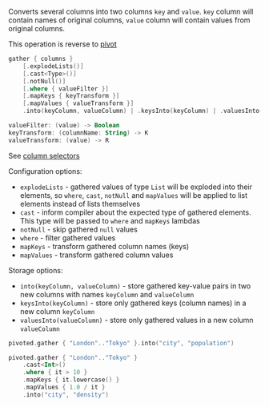 [//]: # (title: gather)

<!---IMPORT org.jetbrains.kotlinx.dataframe.samples.api.Modify-->

Converts several columns into two columns `key` and `value`. `key` column will contain names of original columns, `value` column will contain values from original columns.

This operation is reverse to [pivot](pivot.md)

```kotlin
gather { columns }
    [.explodeLists()]
    [.cast<Type>()]
    [.notNull()]
    [.where { valueFilter }]
    [.mapKeys { keyTransform }]
    [.mapValues { valueTransform }]
    .into(keyColumn, valueColumn) | .keysInto(keyColumn) | .valuesInto(valueColumn)

valueFilter: (value) -> Boolean
keyTransform: (columnName: String) -> K
valueTransform: (value) -> R 
```

See [column selectors](ColumnSelectors.md)

Configuration options:
* `explodeLists` - gathered values of type `List` will be exploded into their elements, so `where`, `cast`, `notNull` and `mapValues` will be applied to list elements instead of lists themselves
* `cast` - inform compiler about the expected type of gathered elements. This type will be passed to `where` and `mapKeys` lambdas
* `notNull` - skip gathered `null` values
* `where` - filter gathered values
* `mapKeys` - transform gathered column names (keys)
* `mapValues` - transform gathered column values 

Storage options:
* `into(keyColumn, valueColumn)` - store gathered key-value pairs in two new columns with names `keyColumn` and `valueColumn`
* `keysInto(keyColumn)` - store only gathered keys (column names) in a new column `keyColumn`
* `valuesInto(valueColumn)` - store only gathered values in a new column `valueColumn`

<!---FUN gather-->

```kotlin
pivoted.gather { "London".."Tokyo" }.into("city", "population")
```

<!---END-->

<!---FUN gatherWithMapping-->

```kotlin
pivoted.gather { "London".."Tokyo" }
    .cast<Int>()
    .where { it > 10 }
    .mapKeys { it.lowercase() }
    .mapValues { 1.0 / it }
    .into("city", "density")
```

<!---END-->
